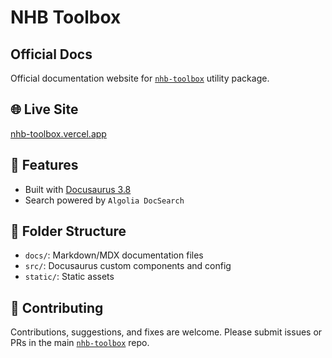 # NHB Toolbox

## Official Docs

Official documentation website for [`nhb-toolbox`](https://www.npmjs.com/package/nhb-toolbox) utility package.

## 🌐 Live Site

[nhb-toolbox.vercel.app](https://nhb-toolbox.vercel.app/)

## 🚀 Features

- Built with [Docusaurus 3.8](https://docusaurus.io/)
- Search powered by `Algolia DocSearch`

## 📁 Folder Structure

- `docs/`: Markdown/MDX documentation files
- `src/`: Docusaurus custom components and config
- `static/`: Static assets

## 🤝 Contributing

Contributions, suggestions, and fixes are welcome. Please submit issues or PRs in the main [`nhb-toolbox`](https://github.com/nazmul-nhb/nhb-toolbox) repo.
